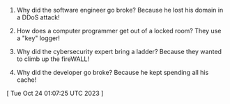  
1. Why did the software engineer go broke? Because he lost his domain in a DDoS attack!

2. How does a computer programmer get out of a locked room? They use a "key" logger!

3. Why did the cybersecurity expert bring a ladder? Because they wanted to climb up the fireWALL!

4. Why did the developer go broke? Because he kept spending all his cache!
 
[ 
Tue Oct 24 01:07:25 UTC 2023
 ]
